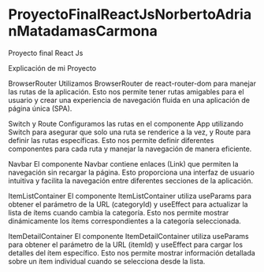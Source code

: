 # ProyectoFinalReactJsNorbertoAdrianMatadamasCarmona
Proyecto final React Js 

Explicación de mi Proyecto

BrowserRouter
Utilizamos BrowserRouter de react-router-dom para manejar las rutas de la aplicación. Esto nos permite tener rutas amigables para el usuario y crear una experiencia de navegación fluida en una aplicación de página única (SPA).

Switch y Route
Configuramos las rutas en el componente App utilizando Switch para asegurar que solo una ruta se renderice a la vez, y Route para definir las rutas específicas. Esto nos permite definir diferentes componentes para cada ruta y manejar la navegación de manera eficiente.

Navbar
El componente Navbar contiene enlaces (Link) que permiten la navegación sin recargar la página. Esto proporciona una interfaz de usuario intuitiva y facilita la navegación entre diferentes secciones de la aplicación.

ItemListContainer
El componente ItemListContainer utiliza useParams para obtener el parámetro de la URL (categoryId) y useEffect para actualizar la lista de ítems cuando cambia la categoría. Esto nos permite mostrar dinámicamente los ítems correspondientes a la categoría seleccionada.

ItemDetailContainer
El componente ItemDetailContainer utiliza useParams para obtener el parámetro de la URL (itemId) y useEffect para cargar los detalles del ítem específico. Esto nos permite mostrar información detallada sobre un ítem individual cuando se selecciona desde la lista.
